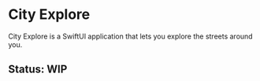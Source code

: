
# City Explore

City Explore is a SwiftUI application that lets you explore the streets around you. 

## Status: WIP


